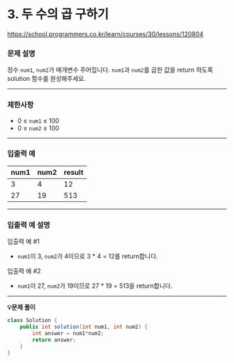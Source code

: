 # 3. **두 수의 곱 구하기**

https://school.programmers.co.kr/learn/courses/30/lessons/120804

### **문제 설명**

정수 `num1`, `num2`가 매개변수 주어집니다. `num1`과 `num2`를 곱한 값을 return 하도록 solution 함수를 완성해주세요.

---

### **제한사항**

- 0 ≤ `num1` ≤ 100
- 0 ≤ `num2` ≤ 100

---

### **입출력 예**

| num1 | num2 | result |
| --- | --- | --- |
| 3 | 4 | 12 |
| 27 | 19 | 513 |

---

### **입출력 예 설명**

입출력 예 #1

- `num1`이 3, `num2`가 4이므로 3 * 4 = 12를 return합니다.

입출력 예 #2

- `num1`이 27, `num2`가 19이므로 27 * 19 = 513을 return합니다.

---



**💡문제 풀이**

```java
class Solution {
    public int solution(int num1, int num2) {
        int answer = num1*num2;
        return answer;
    }
}
```